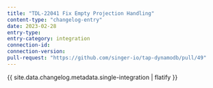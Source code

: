 ```yaml
---
title: "TDL-22041 Fix Empty Projection Handling"
content-type: "changelog-entry"
date: 2023-02-28
entry-type: 
entry-category: integration
connection-id: 
connection-version: 
pull-request: "https://github.com/singer-io/tap-dynamodb/pull/49"
---
```

{{ site.data.changelog.metadata.single-integration | flatify }}